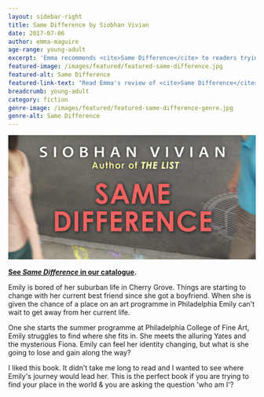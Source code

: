 ```yaml
---
layout: sidebar-right
title: Same Difference by Siobhan Vivian
date: 2017-07-06
author: emma-maguire
age-range: young-adult
excerpt: 'Emma recommends <cite>Same Difference</cite> to readers trying to find their place in the world.'
featured-image: /images/featured/featured-same-difference.jpg
featured-alt: Same Difference
featured-link-text: "Read Emma's review of <cite>Same Difference</cite>, by Siobhan Vivian."
breadcrumb: young-adult
category: fiction
genre-image: /images/featured/featured-same-difference-genre.jpg
genre-alt: Same Difference
---
```


![Same Difference](/images/featured/featured-same-difference.jpg)

**[See <cite>Same Difference</cite> in our catalogue](https://suffolk.spydus.co.uk/cgi-bin/spydus.exe/ENQ/OPAC/BIBENQ?BRN=2096564).**

Emily is bored of her suburban life in Cherry Grove. Things are starting to change with her current best friend since she got a boyfriend. When she is given the chance of a place on an art programme in Philadelphia Emily can't wait to get away from her current life.

One she starts the summer programme at Philadelphia College of Fine Art, Emily  struggles to find where she fits in. She meets the alluring Yates and the mysterious Fiona. Emily can feel her identity changing, but what is she going to lose and gain along the way?

I liked this book. It didn't take me long to read and I wanted to see where Emily's journey would lead her. This is the perfect book if you are trying to find your place in the world & you are asking the question 'who am I'?
